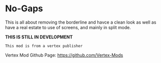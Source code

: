 # No-Gaps

This is all about removing the borderline and havce a clean look as well as have a real estate to use of screens, and mainly in split mode.

**THIS IS STILL IN DEVELOPMENT**

`This mod is from a vertex publisher`

Vertex Mod Github Page: https://github.com/Vertex-Mods
